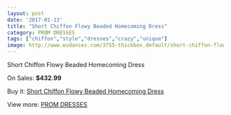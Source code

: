 ```yaml
---
layout: post
date: '2017-01-13'
title: "Short Chiffon Flowy Beaded Homecoming Dress"
category: PROM DRESSES
tags: ["chiffon","style","dresses","crazy","unique"]
image: http://www.eudances.com/3755-thickbox_default/short-chiffon-flowy-beaded-homecoming-dress.jpg
---
```

Short Chiffon Flowy Beaded Homecoming Dress

On Sales: **$432.99**
<a href="https://www.eudances.com/en/prom-dresses/1250-short-chiffon-flowy-beaded-homecoming-dress.html"><amp-img layout="responsive" width="600" height="600" src="//www.eudances.com/3755-thickbox_default/short-chiffon-flowy-beaded-homecoming-dress.jpg" alt="Short Chiffon Flowy Beaded Homecoming Dress 0" /></a>
<a href="https://www.eudances.com/en/prom-dresses/1250-short-chiffon-flowy-beaded-homecoming-dress.html"><amp-img layout="responsive" width="600" height="600" src="//www.eudances.com/3756-thickbox_default/short-chiffon-flowy-beaded-homecoming-dress.jpg" alt="Short Chiffon Flowy Beaded Homecoming Dress 1" /></a>

Buy it: [Short Chiffon Flowy Beaded Homecoming Dress](https://www.eudances.com/en/prom-dresses/1250-short-chiffon-flowy-beaded-homecoming-dress.html "Short Chiffon Flowy Beaded Homecoming Dress")

View more: [PROM DRESSES](https://www.eudances.com/en/13-prom-dresses "PROM DRESSES")